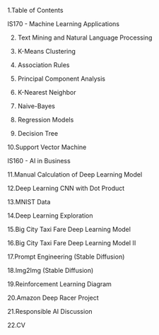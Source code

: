 1.Table of Contents 

IS170 - Machine Learning Applications

2. Text Mining and Natural Language Processing 

3. K-Means Clustering 

4. Association Rules

5. Principal Component Analysis

6. K-Nearest Neighbor 

7. Naive-Bayes

8. Regression Models 

9. Decision Tree

10.Support Vector Machine

IS160 - AI in Business

11.Manual Calculation of Deep Learning Model

12.Deep Learning CNN with Dot Product

13.MNIST Data

14.Deep Learning Exploration

15.Big City Taxi Fare Deep Learning Model

16.Big City Taxi Fare Deep Learning Model II

17.Prompt Engineering (Stable Diffusion)

18.Img2Img (Stable Diffusion)

19.Reinforcement Learning Diagram

20.Amazon Deep Racer Project

21.Responsible AI Discussion

22.CV
